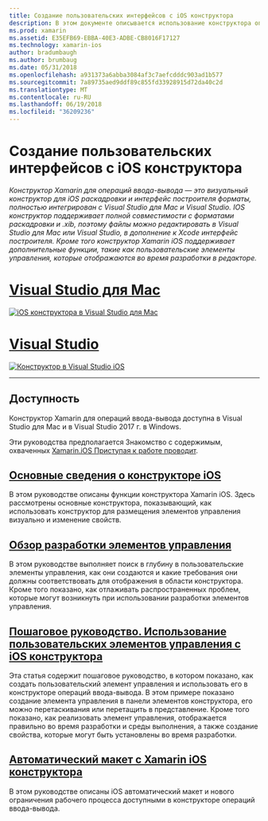 ```yaml
---
title: Создание пользовательских интерфейсов с iOS конструктора
description: В этом документе описывается использование конструктора операций ввода-вывода для Xamarin для создания пользовательского интерфейса приложения с помощью раскадровки и .xib файлов. Ссылки на документы, которые обсуждаются средства доступности, его основные функциональные возможности, проектирование элементов управления и приводятся примеры его использования.
ms.prod: xamarin
ms.assetid: E35EFB69-EBBA-40E3-ADBE-CB8016F17127
ms.technology: xamarin-ios
author: bradumbaugh
ms.author: brumbaug
ms.date: 05/31/2018
ms.openlocfilehash: a931373a6abba3084af3c7aefcdddc903ad1b577
ms.sourcegitcommit: 7a89735aed9ddf89c855fd33928915d72da40c2d
ms.translationtype: MT
ms.contentlocale: ru-RU
ms.lasthandoff: 06/19/2018
ms.locfileid: "36209236"
---
```

# <a name="building-user-interfaces-with-the-ios-designer"></a>Создание пользовательских интерфейсов с iOS конструктора

_Конструктор Xamarin для операций ввода-вывода — это визуальный конструктор для iOS раскадровки и интерфейс построителя форматы, полностью интегрирован с Visual Studio для Mac и Visual Studio. IOS конструктор поддерживает полной совместимости с форматами раскадровки и .xib, поэтому файлы можно редактировать в Visual Studio для Mac или Visual Studio, в дополнение к Xcode интерфейс построителя. Кроме того конструктор Xamarin iOS поддерживает дополнительные функции, такие как пользовательские элементы управления, которые отображаются во время разработки в редакторе._

# <a name="visual-studio-for-mactabmacos"></a>[Visual Studio для Mac](#tab/macos)

[![iOS конструктора в Visual Studio для Mac](images/designer-vsmac-sml.png "iOS конструктора")](images/designer-vsmac.png#lightbox)

# <a name="visual-studiotabwindows"></a>[Visual Studio](#tab/windows)

[![Конструктор в Visual Studio iOS](images/designer-vs.png "iOS конструктора")](images/designer-vs.png#lightbox)

-----

## <a name="availability"></a>Доступность

Конструктор Xamarin для операций ввода-вывода доступна в Visual Studio для Mac и в Visual Studio 2017 г. в Windows.

Эти руководства предполагается Знакомство с содержимым, охваченных [Xamarin.iOS Приступая к работе проводит](~/ios/get-started/index.md).

## <a name="ios-designer-basicsintroductionmd"></a>[Основные сведения о конструкторе iOS](introduction.md)

В этом руководстве описаны функции конструктора Xamarin iOS. Здесь рассмотрены основные конструктора, показывающий, как использовать конструктор для размещения элементов управления визуально и изменение свойств.

## <a name="designable-controls-overviewios-designable-controls-overviewmd"></a>[Обзор разработки элементов управления](ios-designable-controls-overview.md)

В этом руководстве выполняет поиск в глубину в пользовательские элементы управления, как они создаются и какие требования они должны соответствовать для отображения в области конструктора. Кроме того показано, как отлаживать распространенных проблем, которые могут возникнуть при использовании разработки элементов управления.

## <a name="walkthrough---using-custom-controls-with-ios-designerios-designable-controls-walkthroughmd"></a>[Пошаговое руководство. Использование пользовательских элементов управления с iOS конструктора](ios-designable-controls-walkthrough.md)

Эта статья содержит пошаговое руководство, в котором показано, как создать пользовательский элемент управления и использовать его в конструкторе операций ввода-вывода. В этом примере показано создание элемента управления в панели элементов конструктора, его можно перетаскивания или перетащить в представление. Кроме того показано, как реализовать элемент управления, отображается правильно во время разработки и среды выполнения, а также создание свойства, которые могут быть установлены во время разработки.

## <a name="auto-layout-with-the-xamarin-ios-designerdesigner-auto-layoutmd"></a>[Автоматический макет с Xamarin iOS конструктора](designer-auto-layout.md)

В этом руководстве описаны iOS автоматический макет и нового ограничения рабочего процесса доступными в конструкторе операций ввода-вывода.
